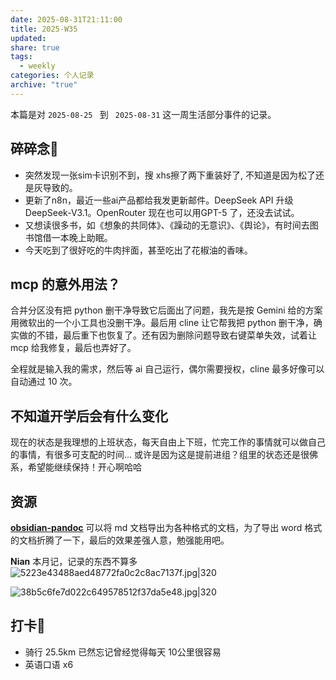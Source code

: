 ```yaml
---
date: 2025-08-31T21:11:00
title: 2025-W35
updated:
share: true
tags:
  - weekly
categories: 个人记录
archive: "true"
---
```


本篇是对 `2025-08-25 ` 到 ` 2025-08-31` 这一周生活部分事件的记录。

## 碎碎念💭
- 突然发现一张sim卡识别不到，搜 xhs擦了两下重装好了, 不知道是因为松了还是灰导致的。
- 更新了n8n，最近一些ai产品都给我发更新邮件。DeepSeek API 升级DeepSeek-V3.1。OpenRouter 现在也可以用GPT-5 了，还没去试试。
- 又想读很多书，如《想象的共同体》、《躁动的无意识》、《舆论》，有时间去图书馆借一本晚上助眠。
- 今天吃到了很好吃的牛肉拌面，甚至吃出了花椒油的香味。

## mcp 的意外用法？
合并分区没有把 python 删干净导致它后面出了问题，我先是按 Gemini 给的方案用微软出的一个小工具也没删干净。最后用 cline 让它帮我把 python 删干净，确实做的不错，最后重下也恢复了。还有因为删除问题导致右键菜单失效，试着让 mcp 给我修复，最后也弄好了。

全程就是输入我的需求，然后等 ai 自己运行，偶尔需要授权，cline 最多好像可以自动通过 10 次。

## 不知道开学后会有什么变化
现在的状态是我理想的上班状态，每天自由上下班，忙完工作的事情就可以做自己的事情，有很多可支配的时间... 或许是因为这是提前进组？组里的状态还是很佛系，希望能继续保持！开心啊哈哈

## 资源
[**obsidian-pandoc**](https://github.com/OliverBalfour/obsidian-pandoc)
可以将 md 文档导出为各种格式的文档，为了导出 word 格式的文档折腾了一下，最后的效果差强人意，勉强能用吧。

**Nian** 本月记，记录的东西不算多
![5223e43488aed48772fa0c2c8ac7137f.jpg|320](https://cdn.jsdelivr.net/gh/yohakuo/CDN/img/202508312105547.jpg)

![38b5c6fe7d022c649578512f37da5e48.jpg|320](https://cdn.jsdelivr.net/gh/yohakuo/CDN/img/202508312109286.jpg)


## 打卡💪
- 骑行 25.5km
  已然忘记曾经觉得每天 10公里很容易
- 英语口语 x6